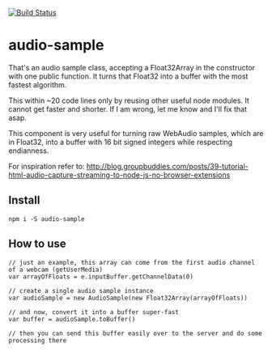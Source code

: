 [![Build Status](https://travis-ci.org/binarykitchen/audio-sample.svg?branch=master)](https://travis-ci.org/binarykitchen/audio-sample)

# audio-sample

That's an audio sample class, accepting a Float32Array in the constructor with one public function. It turns that Float32 into a buffer with the most fastest algorithm.

This within ~20 code lines only by reusing other useful node modules. It cannot get faster and shorter. If I am wrong, let me know and I'll fix that asap.

This component is very useful for turning raw WebAudio samples, which are in Float32, into a buffer with 16 bit signed integers while respecting endianness.

For inspiration refer to:
http://blog.groupbuddies.com/posts/39-tutorial-html-audio-capture-streaming-to-node-js-no-browser-extensions

## Install
```
npm i -S audio-sample
```

## How to use

```
// just an example, this array can come from the first audio channel of a webcam (getUserMedia)
var arrayOfFloats = e.inputBuffer.getChannelData(0)

// create a single audio sample instance
var audioSample = new AudioSample(new Float32Array(arrayOfFloats))

// and now, convert it into a buffer super-fast
var buffer = audioSample.toBuffer()

// then you can send this buffer easily over to the server and do some processing there
```
